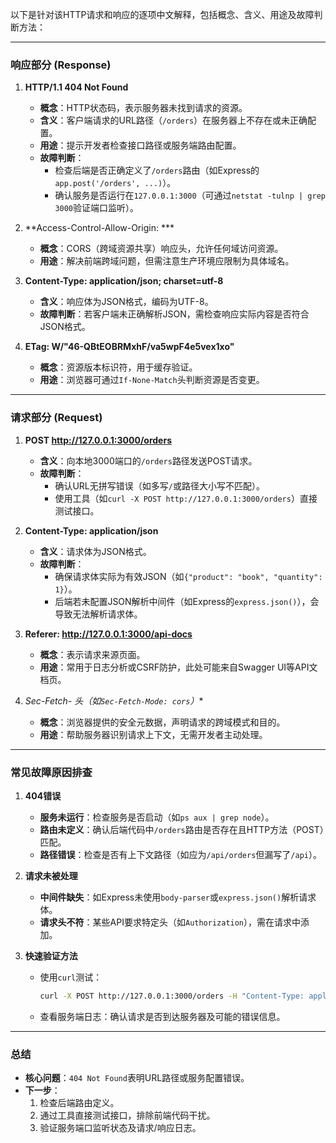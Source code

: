 以下是针对该HTTP请求和响应的逐项中文解释，包括概念、含义、用途及故障判断方法：

---

### **响应部分 (Response)**
1. **HTTP/1.1 404 Not Found**  
   - **概念**：HTTP状态码，表示服务器未找到请求的资源。  
   - **含义**：客户端请求的URL路径（`/orders`）在服务器上不存在或未正确配置。  
   - **用途**：提示开发者检查接口路径或服务端路由配置。  
   - **故障判断**：  
     - 检查后端是否正确定义了`/orders`路由（如Express的`app.post('/orders', ...)`）。  
     - 确认服务是否运行在`127.0.0.1:3000`（可通过`netstat -tulnp | grep 3000`验证端口监听）。  

2. **Access-Control-Allow-Origin: ***  
   - **概念**：CORS（跨域资源共享）响应头，允许任何域访问资源。  
   - **用途**：解决前端跨域问题，但需注意生产环境应限制为具体域名。  

3. **Content-Type: application/json; charset=utf-8**  
   - **含义**：响应体为JSON格式，编码为UTF-8。  
   - **故障判断**：若客户端未正确解析JSON，需检查响应实际内容是否符合JSON格式。  

4. **ETag: W/"46-QBtEOBRMxhF/va5wpF4e5vex1xo"**  
   - **概念**：资源版本标识符，用于缓存验证。  
   - **用途**：浏览器可通过`If-None-Match`头判断资源是否变更。  

---

### **请求部分 (Request)**
1. **POST http://127.0.0.1:3000/orders**  
   - **含义**：向本地3000端口的`/orders`路径发送POST请求。  
   - **故障判断**：  
     - 确认URL无拼写错误（如多写`/`或路径大小写不匹配）。  
     - 使用工具（如`curl -X POST http://127.0.0.1:3000/orders`）直接测试接口。  

2. **Content-Type: application/json**  
   - **含义**：请求体为JSON格式。  
   - **故障判断**：  
     - 确保请求体实际为有效JSON（如`{"product": "book", "quantity": 1}`）。  
     - 后端若未配置JSON解析中间件（如Express的`express.json()`），会导致无法解析请求体。  

3. **Referer: http://127.0.0.1:3000/api-docs**  
   - **概念**：表示请求来源页面。  
   - **用途**：常用于日志分析或CSRF防护，此处可能来自Swagger UI等API文档页。  

4. **Sec-Fetch-* 头（如`Sec-Fetch-Mode: cors`）**  
   - **概念**：浏览器提供的安全元数据，声明请求的跨域模式和目的。  
   - **用途**：帮助服务器识别请求上下文，无需开发者主动处理。  

---

### **常见故障原因排查**
1. **404错误**  
   - **服务未运行**：检查服务是否启动（如`ps aux | grep node`）。  
   - **路由未定义**：确认后端代码中`/orders`路由是否存在且HTTP方法（POST）匹配。  
   - **路径错误**：检查是否有上下文路径（如应为`/api/orders`但漏写了`/api`）。  

2. **请求未被处理**  
   - **中间件缺失**：如Express未使用`body-parser`或`express.json()`解析请求体。  
   - **请求头不符**：某些API要求特定头（如`Authorization`），需在请求中添加。  

3. **快速验证方法**  
   - 使用`curl`测试：  
     ```bash
     curl -X POST http://127.0.0.1:3000/orders -H "Content-Type: application/json" -d '{"test": "data"}'
     ```
   - 查看服务端日志：确认请求是否到达服务器及可能的错误信息。

---

### **总结**
- **核心问题**：`404 Not Found`表明URL路径或服务配置错误。  
- **下一步**：  
  1. 检查后端路由定义。  
  2. 通过工具直接测试接口，排除前端代码干扰。  
  3. 验证服务端口监听状态及请求/响应日志。